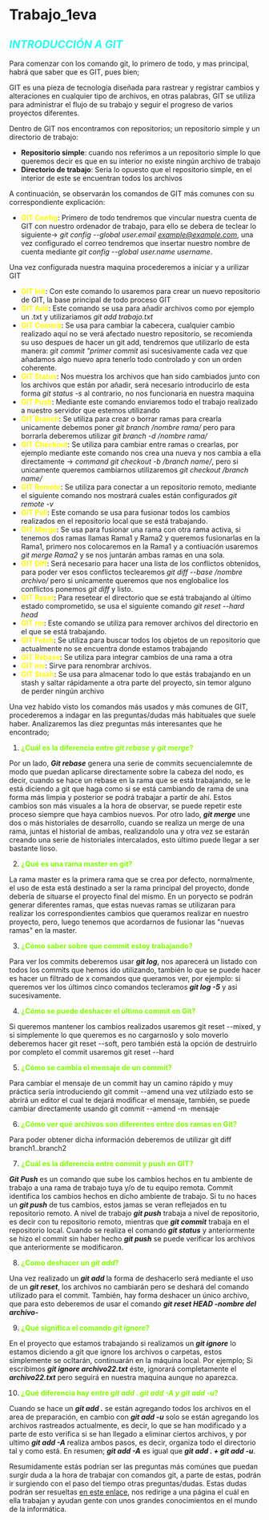 # Trabajo_1eva 
## <span style= "color:#28FBF6">***INTRODUCCIÓN A GIT***</span>


Para comenzar con los comando git, lo primero de todo, y mas principal, habrá que saber que es GIT, pues bien;

GIT es una pieza de tecnología diseñada para rastrear y registrar cambios y alteraciones en cualquier tipo de archivos, en otras palabras, GIT se utiliza  para administrar el flujo de su trabajo y seguir el progreso de varios proyectos diferentes. 

Dentro de GIT nos encontramos con repositorios; un repositorio simple y un directorio de trabajo:

- **Repositorio simple**: cuando nos referimos a un repositorio simple lo que queremos decir es que en su interior no existe ningún archivo de trabajo
- **Directorio de trabajo**: Seria lo opuesto que el repositorio simple, en el interior de este se encuentran todos los archivos

A continuación, se observarán los comandos de GIT más comunes con su correspondiente explicación:

- <span style= "color:yellow">**GIT Config**</span>: Primero de todo tendremos que vincular nuestra cuenta de GIT con nuestro ordenador de trabajo, para ello se debera de teclear lo siguiente-> *git config --global user.email example@example.com*, una vez configurado el correo tendremos que insertar nuestro nombre de cuenta mediante *git config --global user.name username*.

Una vez configurada nuestra maquina procederemos a iniciar y a urilizar GIT

- <span style= "color:yellow">**GIT Init**</span>: Con este comando lo usaremos para crear un nuevo repositorio de GIT, la base principal de todo proceso GIT
- <span style= "color:yellow">**GIT Add**</span>: Este comando se usa para añadir archivos como por ejemplo un .txt y utilizariamos *git add trabajo.txt*
- <span style= "color:yellow">**GIT Commit**</span>: Se usa para cambiar la cabecera, cualquier cambio realizado aquí no se verá afectado nuestro repositorio, se recomienda su uso despues de hacer un git add, tendremos que utilizarlo de esta manera: *git commit "primer commit* asi sucesivamente cada vez que añadamos algo nuevo apra tenerlo todo controlado y con un orden coherente.
- <span style= "color:yellow">**GIT Status**</span>: Nos muestra los archivos que han sido cambiados junto con los archivos que están por añadir, será necesario introducirlo de esta forma *git status -s* al contrario, no nos funcionaria en nuestra maquina
- <span style= "color:yellow">**GIT Push**</span>: Mediante este comando enviaremos todo el trabajo realizado a nuestro servidor que estemos utilizando
- <span style= "color:yellow">**GIT Branch**</span>: Se utiliza para crear o borrar ramas para crearla unicamente debemos poner *git branch /nombre rama/* pero para borrarla deberemos utilizar *git branch -d /nombre rama/* 
- <span style= "color:yellow">**GIT Checkout**</span>: Se utiliza para cambiar entre ramas o crearlas, por ejemplo mediante este comando nos crea una nueva y nos cambia a ella directamente -> *command git checkout -b /branch name/*, pero si unicamente queremos cambiarnos utilizaremos *git checkout /branch name/*
- <span style= "color:yellow">**GIT Remote**</span>: Se utiliza para conectar a un repositorio remoto, mediante el siguiente comando nos mostrará cuales están configurados *git remote -v*
- <span style= "color:yellow">**GIT Pull**</span>: Este comando se usa para fusionar todos los cambios realizados en el repositorio local que se está trabajando.
- <span style= "color:yellow">**GIT Merge**</span>: Se usa para fusionar una rama con otra rama activa, si tenemos dos ramas llamas Rama1 y Rama2 y queremos fusionarlas en la Rama1, primero nos colocaremos en la Rama1 y a contiuación usaremos *git merge Rama2* y se nos juntarán ambas ramas en una sola.
- <span style= "color:yellow">**GIT Diff**</span>: Será necesario para hacer una lista de los conflictos obtenidos, para poder ver esos conflictos teclearemos *git diff --base /nombre archivo/* pero si unicamente queremos que nos englobalice los conflictos ponemos *git diff* y listo.
- <span style= "color:yellow">**GIT Reset**</span>: Para resetear el directorio que se está trabajando al último estado comprometido, se usa el siguiente comando *git reset --hard head*
- <span style= "color:yellow">**GIT rm**</span>: Este comando se utiliza para remover archivos del directorio en el que se está trabajando.
- <span style= "color:yellow">**GIT Fetch**</span>: Se utiliza para buscar todos los objetos de un repositorio que actualmente no se encuentra donde estamos trabajando 
- <span style= "color:yellow">**GIT Rebase**</span>: Se utiliza para integrar cambios de una rama a otra
- <span style= "color:yellow">**GIT mv**</span>: Sirve para renombrar archivos.
- <span style= "color:yellow">**GIT Stash**</span>: Se usa para almacenar todo lo que estás trabajando en un stash y saltar rápidamente a otra parte del proyecto, sin temor alguno de perder ningún archivo

Una vez habido visto los comandos más usados y más comunes de GIT, procederemos a indagar en las preguntas/dudas más habituales que suele haber. Analizaremos las diez preguntas más interesantes que he encontrado;

1.  <span style= "color:#80FC00">**¿Cuál es la diferencia entre *git rebase* y *git merge*?**</span>

Por un lado, ***Git rebase*** genera una serie de commits secuencialemnte de modo que puedan aplicarse directamente sobre la cabeza del nodo, es decir, cuando se hace un rebase en la rama que se está trabajando, se le está diciendo a git que haga como si se está cambiando de rama de una forma más limpia y posterior se podrá trabajar a partir de ahí. Estos cambios son más visuales a la hora de observar, se puede repetir este proceso siempre que haya cambios nuevos. Por otro lado, ***git merge*** une dos o más historiales de desarrollo, cuando se realiza un merge de una rama, juntas el historial de ambas, realizandolo una y otra vez se estarán creando una serie de historiales intercalados, esto último puede llegar a ser bastante lioso.

2. <span style= "color:#80FC00">**¿Qué es una rama master en git?**</span>

La rama master es la primera rama que se crea por defecto, normalmente, el uso de esta está destinado a ser la rama principal del proyecto, donde debería de situarse el proyecto final del mismo. En un poryecto se podrán generar diferentes ramas, que estas nuevas ramas se utilizaran para realizar los correspondientes cambios que queramos realizar en nuestro proyecto, pero, luego tenemos que acordarnos de fusionar las "nuevas ramas" en la master.

3. <span style= "color:#80FC00">**¿Cómo saber sobre que commit estoy trabajando?**</span>

Para ver los commits deberemos usar ***git log***, nos aparecerá un listado con todos los commits que hemos ido utilizando, también lo que se puede hacer es hacer un filtrado de x comandos que queramos ver, por ejemplo: si queremos ver los últimos cinco comandos tecleramos ***git log -5*** y asi sucesivamente.

4. <span style= "color:#80FC00">**¿Cómo se puede deshacer el último commit en Git?**</span>

Si queremos mantener los cambios realizados usaremos git reset --mixed, y si simplemente lo que queremos es no cargarnoslo y solo moverlo deberemos hacer git reset --soft, pero también está la opción de destruirlo por completo el commit usaremos git reset --hard

5. <span style= "color:#80FC00">**¿Cómo se cambia el mensaje de un commit?**</span>

Para cambiar el mensaje de un commit hay un camino rápido y muy práctica sería introduciendo git commit --amend una vez utilziado esto se abrirá un editor el cual te dejará modificar el mensaje, también, se puede cambiar directamente usando git commit --amend -m ·mensaje·

6. <span style= "color:#80FC00">**¿Cómo ver qué archivos son diferentes entre dos ramas en Git?**</span>

Para poder obtener dicha información deberemos de utilizar git diff branch1..branch2

7. <span style= "color:#80FC00">**¿Cuál es la diferencia entre commit y push en GIT?**</span>

***Git Push*** es un comando que sube los cambios hechos en tu ambiente de trabajo a una rama de trabajo tuya y/o de tu equipo remota. Commit identifica los cambios hechos en dicho ambiente de trabajo. Si tu no haces un ***git push*** de tus cambios, estos jamas se veran reflejados en tu repositorio remoto. A nivel de trabajo ***git push*** trabaja a nivel de repositorio, es decir con tu repositorio remoto, mientras que ***git commit*** trabaja en el repositorio local. Cuando se realiza el comando ***git status*** y anteriormente se hizo el commit sin haber hecho ***git push*** se puede verificar los archivos que anteriormente se modificaron.

8. <span style= "color:#80FC00">**¿Como deshacer un ***git add***?**</span>

Una vez realizado un ***git add*** la forma de deshacerlo será mediante el uso de un ***git reset***, los archivos no cambiarán pero se deshará del comando utilizado para el commit. También, hay forma deshacer un único archivo, que para esto deberemos de usar el comando ***git reset HEAD -nombre del archivo-***

9. <span style= "color:#80FC00">**¿Qué significa el comando ***git ignore***?**</span>

En el proyecto que estamos trabajando si realizamos un ***git ignore*** lo estamos diciendo a git que ignore los archivos o carpetas, estos simplemente se ocltarán, continuarán en la máquina local. Por ejemplo; Si escribimos ***git ignore archivo22.txt*** éste, ignorará completamente el ***archivo22.txt*** pero seguirá en nuestra maquina aunque no aparezca.

10. <span style= "color:#80FC00">**¿Qué diferencia hay entre ***git add . git add -A y git add -u***?**</span>

Cuando se hace un ***git add .*** se están agregando todos los archivos en el area de preparación, en cambio con ***git add -u*** solo se están agregando los archivos rastreados actualmente, es decir, lo que se han modificado y a parte de esto verifica si se han llegado a eliminar ciertos archivos, y por ultimo ***git add -A*** realiza ambos pasos, es decir, organiza todo el directorio tal y como está. En resumen; ***git add -A*** es igual que ***git add . + git add -u***.


Resumidamente estás podrían ser las preguntas más comúnes que puedan surgir duda a la hora de trabajar con comandos git, a parte de estas, podrán ir surgiendo con el paso del tiempo otras preguntas/dudas. Estas dudas podrán ser resueltas [en este enlace](https://es.stackoverflow.com/questions/tagged/git?tab=votes&page=1&pagesize=15), nos redirige a una página el cuál en ella trabajan y ayudan gente con unos grandes conocimientos en el mundo de la informática. 


